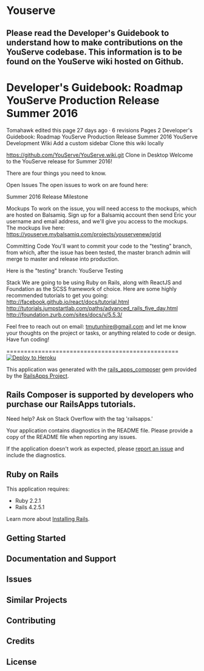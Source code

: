 Youserve
================
Please read the Developer's Guidebook to understand how to make contributions on the YouServe codebase. This information is to be found on the YouServe wiki hosted on Github.
-----------
Developer's Guidebook: Roadmap YouServe Production Release Summer 2016
========================================================================
Tomahawk edited this page 27 days ago · 6 revisions
 Pages 2
Developer's Guidebook: Roadmap YouServe Production Release Summer 2016
YouServe Development Wiki
 Add a custom sidebar
Clone this wiki locally


https://github.com/YouServe/YouServe.wiki.git
 Clone in Desktop
Welcome to the YouServe release for Summer 2016!

There are four things you need to know.

Open Issues
The open issues to work on are found here:

Summer 2016 Release Milestone

Mockups
To work on the issue, you will need access to the mockups, which are hosted on Balsamiq. Sign up for a Balsamiq account then send Eric your username and email address, and we'll give you access to the mockups. The mockups live here: https://youserve.mybalsamiq.com/projects/youservenew/grid

Committing Code
You'll want to commit your code to the "testing" branch, from which, after the issue has been tested, the master branch admin will merge to master and release into production.

Here is the "testing" branch: YouServe Testing

Stack
We are going to be using Ruby on Rails, along with ReactJS and Foundation as the SCSS framework of choice. Here are some highly recommended tutorials to get you going: http://facebook.github.io/react/docs/tutorial.html http://tutorials.jumpstartlab.com/paths/advanced_rails_five_day.html http://foundation.zurb.com/sites/docs/v/5.5.3/

Feel free to reach out on email: tmutunhire@gmail.com and let me know your thoughts on the project or tasks, or anything related to code or design. Have fun coding!

=================================================
[![Deploy to Heroku](https://www.herokucdn.com/deploy/button.png)](https://heroku.com/deploy)

This application was generated with the [rails_apps_composer](https://github.com/RailsApps/rails_apps_composer) gem
provided by the [RailsApps Project](http://railsapps.github.io/).

Rails Composer is supported by developers who purchase our RailsApps tutorials.
-------------------

Need help? Ask on Stack Overflow with the tag 'railsapps.'

Your application contains diagnostics in the README file. Please provide a copy of the README file when reporting any issues.

If the application doesn't work as expected, please [report an issue](https://github.com/RailsApps/rails_apps_composer/issues)
and include the diagnostics.

Ruby on Rails
-------------

This application requires:

- Ruby 2.2.1
- Rails 4.2.5.1

Learn more about [Installing Rails](http://railsapps.github.io/installing-rails.html).

Getting Started
---------------

Documentation and Support
-------------------------

Issues
-------------

Similar Projects
----------------

Contributing
------------

Credits
-------

License
-------

